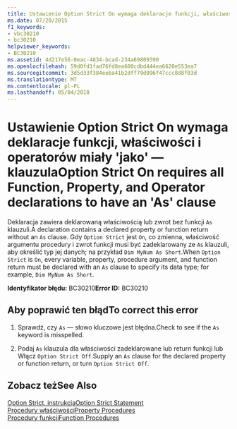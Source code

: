 ```yaml
---
title: Ustawienie Option Strict On wymaga deklaracje funkcji, właściwości i operatorów miały &#39;jako&#39; — klauzula
ms.date: 07/20/2015
f1_keywords:
- vbc30210
- bc30210
helpviewer_keywords:
- BC30210
ms.assetid: 4d217e56-0eac-4834-bcad-234a69809390
ms.openlocfilehash: 59d0fd1fad76fd8ea600cdbd444ea6620e553ea7
ms.sourcegitcommit: 3d5d33f384eeba41b2dff79d096f47ccc8d8f03d
ms.translationtype: MT
ms.contentlocale: pl-PL
ms.lasthandoff: 05/04/2018
---
```

# <a name="option-strict-on-requires-all-function-property-and-operator-declarations-to-have-an-39as39-clause"></a><span data-ttu-id="cb8cb-102">Ustawienie Option Strict On wymaga deklaracje funkcji, właściwości i operatorów miały &#39;jako&#39; — klauzula</span><span class="sxs-lookup"><span data-stu-id="cb8cb-102">Option Strict On requires all Function, Property, and Operator declarations to have an &#39;As&#39; clause</span></span>
<span data-ttu-id="cb8cb-103">Deklaracja zawiera deklarowaną właściwością lub zwrot bez funkcji `As` klauzuli.</span><span class="sxs-lookup"><span data-stu-id="cb8cb-103">A declaration contains a declared property or function return without an `As` clause.</span></span> <span data-ttu-id="cb8cb-104">Gdy `Option Strict` jest `On`, co zmienna, właściwość argumentu procedury i zwrot funkcji musi być zadeklarowany ze `As` klauzuli, aby określić typ jej danych; na przykład `Dim MyNum As Short`.</span><span class="sxs-lookup"><span data-stu-id="cb8cb-104">When `Option Strict` is `On`, every variable, property, procedure argument, and function return must be declared with an `As` clause to specify its data type; for example, `Dim MyNum As Short`.</span></span>  
  
 <span data-ttu-id="cb8cb-105">**Identyfikator błędu:** BC30210</span><span class="sxs-lookup"><span data-stu-id="cb8cb-105">**Error ID:** BC30210</span></span>  
  
## <a name="to-correct-this-error"></a><span data-ttu-id="cb8cb-106">Aby poprawić ten błąd</span><span class="sxs-lookup"><span data-stu-id="cb8cb-106">To correct this error</span></span>  
  
1.  <span data-ttu-id="cb8cb-107">Sprawdź, czy `As` — słowo kluczowe jest błędna.</span><span class="sxs-lookup"><span data-stu-id="cb8cb-107">Check to see if the `As` keyword is misspelled.</span></span>  
  
2.  <span data-ttu-id="cb8cb-108">Podaj `As` klauzula dla właściwości zadeklarowane lub return funkcji lub Włącz `Option Strict Off`.</span><span class="sxs-lookup"><span data-stu-id="cb8cb-108">Supply an `As` clause for the declared property or function return, or turn `Option Strict Off`.</span></span>  
  
## <a name="see-also"></a><span data-ttu-id="cb8cb-109">Zobacz też</span><span class="sxs-lookup"><span data-stu-id="cb8cb-109">See Also</span></span>  
 [<span data-ttu-id="cb8cb-110">Option Strict, instrukcja</span><span class="sxs-lookup"><span data-stu-id="cb8cb-110">Option Strict Statement</span></span>](../../visual-basic/language-reference/statements/option-strict-statement.md)  
 [<span data-ttu-id="cb8cb-111">Procedury właściwości</span><span class="sxs-lookup"><span data-stu-id="cb8cb-111">Property Procedures</span></span>](../../visual-basic/programming-guide/language-features/procedures/property-procedures.md)  
 [<span data-ttu-id="cb8cb-112">Procedury funkcji</span><span class="sxs-lookup"><span data-stu-id="cb8cb-112">Function Procedures</span></span>](../../visual-basic/programming-guide/language-features/procedures/function-procedures.md)
